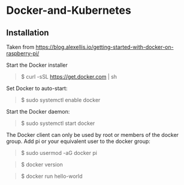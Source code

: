 # Docker-and-Kubernetes

## Installation
Taken from https://blog.alexellis.io/getting-started-with-docker-on-raspberry-pi/

Start the Docker installer

> $ curl -sSL https://get.docker.com | sh

Set Docker to auto-start:

> $ sudo systemctl enable docker

Start the Docker daemon:


> $ sudo systemctl start docker

The Docker client can only be used by root or members of the docker group. Add pi or your equivalent user to the docker group:

> $ sudo usermod -aG docker pi

> $ docker version

> $ docker run hello-world

